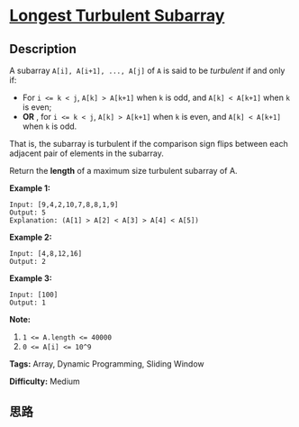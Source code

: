 # [Longest Turbulent Subarray][title]

## Description

A subarray `A[i], A[i+1], ..., A[j]` of `A` is said to be _turbulent_ if and
only if:

  * For `i <= k < j`, `A[k] > A[k+1]` when `k` is odd, and `A[k] < A[k+1]` when `k` is even;
  * **OR** , for `i <= k < j`, `A[k] > A[k+1]` when `k` is even, and `A[k] < A[k+1]` when `k` is odd.

That is, the subarray is turbulent if the comparison sign flips between each
adjacent pair of elements in the subarray.

Return the **length** of a  maximum size turbulent subarray of A.



**Example 1:**
            Input: [9,4,2,10,7,8,8,1,9]    Output: 5    Explanation: (A[1] > A[2] < A[3] > A[4] < A[5])    

**Example 2:**
            Input: [4,8,12,16]    Output: 2    

**Example 3:**
            Input: [100]    Output: 1    



**Note:**

  1. `1 <= A.length <= 40000`
  2. `0 <= A[i] <= 10^9`


**Tags:** Array, Dynamic Programming, Sliding Window

**Difficulty:** Medium

## 思路

[title]: https://leetcode.com/problems/longest-turbulent-subarray
